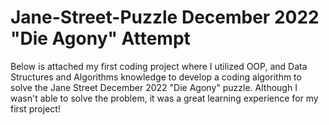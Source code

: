 # Jane-Street-Puzzle December 2022 "Die Agony" Attempt

Below is attached my first coding project where I utilized OOP, and Data Structures and Algorithms knowledge to develop a coding algorithm to solve
the Jane Street December 2022 "Die Agony" puzzle. Although I wasn't able to solve the problem, it was a great learning experience for my first project!
